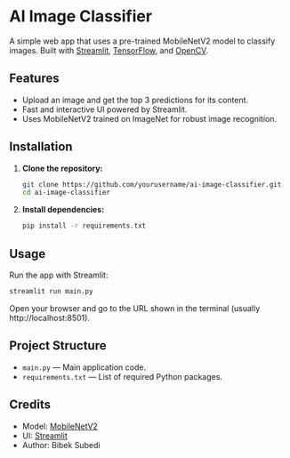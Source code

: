 # AI Image Classifier

A simple web app that uses a pre-trained MobileNetV2 model to classify images. Built with [Streamlit](https://streamlit.io/), [TensorFlow](https://www.tensorflow.org/), and [OpenCV](https://opencv.org/).

## Features

- Upload an image and get the top 3 predictions for its content.
- Fast and interactive UI powered by Streamlit.
- Uses MobileNetV2 trained on ImageNet for robust image recognition.

## Installation

1. **Clone the repository:**
   ```sh
   git clone https://github.com/yourusername/ai-image-classifier.git
   cd ai-image-classifier
   ```

2. **Install dependencies:**
   ```sh
   pip install -r requirements.txt
   ```

## Usage

Run the app with Streamlit:

```sh
streamlit run main.py
```

Open your browser and go to the URL shown in the terminal (usually http://localhost:8501).

## Project Structure

- `main.py` — Main application code.
- `requirements.txt` — List of required Python packages.

## Credits

- Model: [MobileNetV2](https://keras.io/api/applications/mobilenet/)
- UI: [Streamlit](https://streamlit.io/)
- Author: Bibek Subedi
